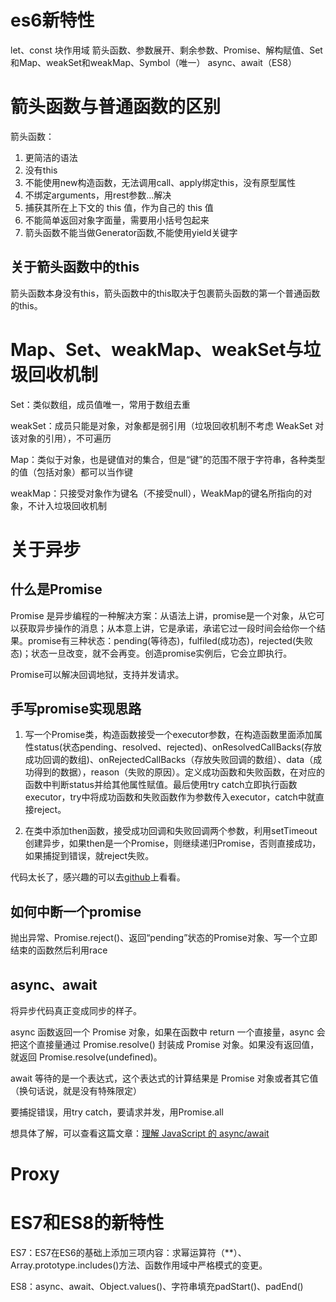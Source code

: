 # es6新特性
let、const 块作用域 箭头函数、参数展开、剩余参数、Promise、解构赋值、Set和Map、weakSet和weakMap、Symbol（唯一）
async、await（ES8）
# 箭头函数与普通函数的区别
箭头函数：
1. 更简洁的语法
2. 没有this
3. 不能使用new构造函数，无法调用call、apply绑定this，没有原型属性
4. 不绑定arguments，用rest参数...解决
5. 捕获其所在上下文的 this 值，作为自己的 this 值
6. 不能简单返回对象字面量，需要用小括号包起来
7. 箭头函数不能当做Generator函数,不能使用yield关键字

## 关于箭头函数中的this
箭头函数本身没有this，箭头函数中的this取决于包裹箭头函数的第一个普通函数的this。

# Map、Set、weakMap、weakSet与垃圾回收机制
Set：类似数组，成员值唯一，常用于数组去重

weakSet：成员只能是对象，对象都是弱引用（垃圾回收机制不考虑 WeakSet 对该对象的引用），不可遍历

Map：类似于对象，也是键值对的集合，但是“键”的范围不限于字符串，各种类型的值（包括对象）都可以当作键

weakMap：只接受对象作为键名（不接受null），WeakMap的键名所指向的对象，不计入垃圾回收机制
# 关于异步
## 什么是Promise
Promise 是异步编程的一种解决方案：从语法上讲，promise是一个对象，从它可以获取异步操作的消息；从本意上讲，它是承诺，承诺它过一段时间会给你一个结果。promise有三种状态：pending(等待态)，fulfiled(成功态)，rejected(失败态)；状态一旦改变，就不会再变。创造promise实例后，它会立即执行。

Promise可以解决回调地狱，支持并发请求。
## 手写promise实现思路
1. 写一个Promise类，构造函数接受一个executor参数，在构造函数里面添加属性status(状态pending、resolved、rejected)、onResolvedCallBacks(存放成功回调的数组)、onRejectedCallBacks（存放失败回调的数组）、data（成功得到的数据），reason（失败的原因）。定义成功函数和失败函数，在对应的函数中判断status并给其他属性赋值。最后使用try catch立即执行函数executor，try中将成功函数和失败函数作为参数传入executor，catch中就直接reject。

2. 在类中添加then函数，接受成功回调和失败回调两个参数，利用setTimeout创建异步，如果then是一个Promise，则继续递归Promise，否则直接成功，如果捕捉到错误，就reject失败。

代码太长了，感兴趣的可以去[github](https://github.com/BIGDgreen/frontEnd-Interview/blob/master/%E6%89%8B%E5%86%99%E4%BB%A3%E7%A0%81/%E5%AE%9E%E7%8E%B0promise/promise.js)上看看。

## 如何中断一个promise
抛出异常、Promise.reject()、返回“pending”状态的Promise对象、写一个立即结束的函数然后利用race

## async、await
将异步代码真正变成同步的样子。

async 函数返回一个 Promise 对象，如果在函数中 return 一个直接量，async 会把这个直接量通过 Promise.resolve() 封装成 Promise 对象。如果没有返回值，就返回 Promise.resolve(undefined)。

await 等待的是一个表达式，这个表达式的计算结果是 Promise 对象或者其它值（换句话说，就是没有特殊限定）

要捕捉错误，用try catch，要请求并发，用Promise.all

想具体了解，可以查看这篇文章：[理解 JavaScript 的 async/await](https://segmentfault.com/a/1190000007535316)

# Proxy

# ES7和ES8的新特性
ES7：ES7在ES6的基础上添加三项内容：求幂运算符（**）、Array.prototype.includes()方法、函数作用域中严格模式的变更。

ES8：async、await、Object.values()、字符串填充padStart()、padEnd()
